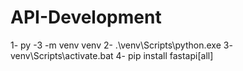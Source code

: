 # API-Development
1- py -3 -m venv venv
2- .\venv\Scripts\python.exe
3- venv\Scripts\activate.bat
4- pip install fastapi[all]

